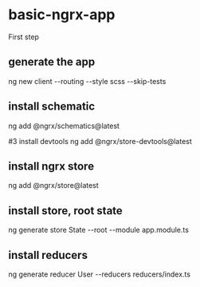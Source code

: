 # basic-ngrx-app
First step
## generate the app
ng new client --routing --style scss --skip-tests
## install schematic
ng add @ngrx/schematics@latest

#3 install devtools
ng add @ngrx/store-devtools@latest

## install ngrx store
ng add @ngrx/store@latest

## install store, root state
 ng generate store State --root --module app.module.ts

 ## install reducers
 ng generate reducer User --reducers reducers/index.ts